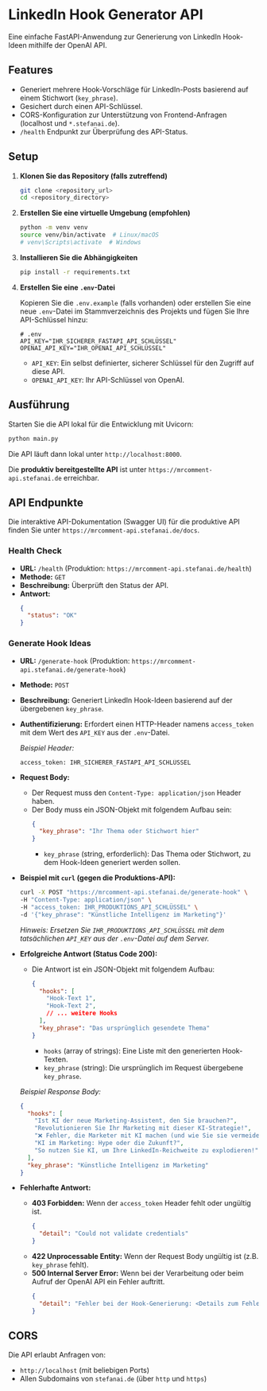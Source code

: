 # LinkedIn Hook Generator API

Eine einfache FastAPI-Anwendung zur Generierung von LinkedIn Hook-Ideen mithilfe der OpenAI API.

## Features

*   Generiert mehrere Hook-Vorschläge für LinkedIn-Posts basierend auf einem Stichwort (`key_phrase`).
*   Gesichert durch einen API-Schlüssel.
*   CORS-Konfiguration zur Unterstützung von Frontend-Anfragen (localhost und `*.stefanai.de`).
*   `/health` Endpunkt zur Überprüfung des API-Status.

## Setup

1.  **Klonen Sie das Repository (falls zutreffend)**

    ```bash
    git clone <repository_url>
    cd <repository_directory>
    ```

2.  **Erstellen Sie eine virtuelle Umgebung (empfohlen)**

    ```bash
    python -m venv venv
    source venv/bin/activate  # Linux/macOS
    # venv\Scripts\activate  # Windows
    ```

3.  **Installieren Sie die Abhängigkeiten**

    ```bash
    pip install -r requirements.txt
    ```

4.  **Erstellen Sie eine `.env`-Datei**

    Kopieren Sie die `.env.example` (falls vorhanden) oder erstellen Sie eine neue `.env`-Datei im Stammverzeichnis des Projekts und fügen Sie Ihre API-Schlüssel hinzu:

    ```dotenv
    # .env
    API_KEY="IHR_SICHERER_FASTAPI_API_SCHLÜSSEL"
    OPENAI_API_KEY="IHR_OPENAI_API_SCHLÜSSEL"
    ```

    *   `API_KEY`: Ein selbst definierter, sicherer Schlüssel für den Zugriff auf diese API.
    *   `OPENAI_API_KEY`: Ihr API-Schlüssel von OpenAI.

## Ausführung

Starten Sie die API lokal für die Entwicklung mit Uvicorn:

```bash
python main.py
```

Die API läuft dann lokal unter `http://localhost:8000`.

Die **produktiv bereitgestellte API** ist unter `https://mrcomment-api.stefanai.de` erreichbar.

## API Endpunkte

Die interaktive API-Dokumentation (Swagger UI) für die produktive API finden Sie unter `https://mrcomment-api.stefanai.de/docs`.

### Health Check

*   **URL:** `/health` (Produktion: `https://mrcomment-api.stefanai.de/health`)
*   **Methode:** `GET`
*   **Beschreibung:** Überprüft den Status der API.
*   **Antwort:**
    ```json
    {
      "status": "OK"
    }
    ```

### Generate Hook Ideas

*   **URL:** `/generate-hook` (Produktion: `https://mrcomment-api.stefanai.de/generate-hook`)
*   **Methode:** `POST`
*   **Beschreibung:** Generiert LinkedIn Hook-Ideen basierend auf der übergebenen `key_phrase`.
*   **Authentifizierung:** Erfordert einen HTTP-Header namens `access_token` mit dem Wert des `API_KEY` aus der `.env`-Datei.

    *Beispiel Header:*
    ```
    access_token: IHR_SICHERER_FASTAPI_API_SCHLÜSSEL
    ```

*   **Request Body:**
    *   Der Request muss den `Content-Type: application/json` Header haben.
    *   Der Body muss ein JSON-Objekt mit folgendem Aufbau sein:
        ```json
        {
          "key_phrase": "Ihr Thema oder Stichwort hier"
        }
        ```
        *   `key_phrase` (string, erforderlich): Das Thema oder Stichwort, zu dem Hook-Ideen generiert werden sollen.

*   **Beispiel mit `curl` (gegen die Produktions-API):**

    ```bash
    curl -X POST "https://mrcomment-api.stefanai.de/generate-hook" \
    -H "Content-Type: application/json" \
    -H "access_token: IHR_PRODUKTIONS_API_SCHLÜSSEL" \
    -d '{"key_phrase": "Künstliche Intelligenz im Marketing"}'
    ```
    *Hinweis: Ersetzen Sie `IHR_PRODUKTIONS_API_SCHLÜSSEL` mit dem tatsächlichen `API_KEY` aus der `.env`-Datei auf dem Server.*

*   **Erfolgreiche Antwort (Status Code 200):**
    *   Die Antwort ist ein JSON-Objekt mit folgendem Aufbau:
        ```json
        {
          "hooks": [
            "Hook-Text 1",
            "Hook-Text 2",
            // ... weitere Hooks
          ],
          "key_phrase": "Das ursprünglich gesendete Thema"
        }
        ```
        *   `hooks` (array of strings): Eine Liste mit den generierten Hook-Texten.
        *   `key_phrase` (string): Die ursprünglich im Request übergebene `key_phrase`.

    *Beispiel Response Body:*
    ```json
    {
      "hooks": [
        "Ist KI der neue Marketing-Assistent, den Sie brauchen?",
        "Revolutionieren Sie Ihr Marketing mit dieser KI-Strategie!",
        "❌ Fehler, die Marketer mit KI machen (und wie Sie sie vermeiden)",
        "KI im Marketing: Hype oder die Zukunft?",
        "So nutzen Sie KI, um Ihre LinkedIn-Reichweite zu explodieren!"
      ],
      "key_phrase": "Künstliche Intelligenz im Marketing"
    }
    ```

*   **Fehlerhafte Antwort:**
    *   **403 Forbidden:** Wenn der `access_token` Header fehlt oder ungültig ist.
        ```json
        {
          "detail": "Could not validate credentials"
        }
        ```
    *   **422 Unprocessable Entity:** Wenn der Request Body ungültig ist (z.B. `key_phrase` fehlt).
    *   **500 Internal Server Error:** Wenn bei der Verarbeitung oder beim Aufruf der OpenAI API ein Fehler auftritt.
        ```json
        {
          "detail": "Fehler bei der Hook-Generierung: <Details zum Fehler>"
        }
        ```

## CORS

Die API erlaubt Anfragen von:
*   `http://localhost` (mit beliebigen Ports)
*   Allen Subdomains von `stefanai.de` (über `http` und `https`)